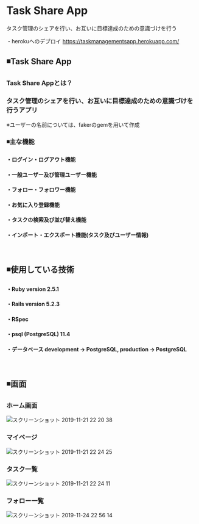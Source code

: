 # Task Share App

タスク管理のシェアを行い、お互いに目標達成のための意識づけを行う

・herokuへのデプロイ
https://taskmanagementsapp.herokuapp.com/

## ◾️Task Share App
### Task Share Appとは？
### タスク管理のシェアを行い、お互いに目標達成のための意識づけを行うアプリ
※ユーザーの名前については、fakerのgemを用いて作成
<br>

### ◾️主な機能
#### ・ログイン・ログアウト機能
#### ・一般ユーザー及び管理ユーザー機能
#### ・フォロー・フォロワー機能
#### ・お気に入り登録機能
#### ・タスクの検索及び並び替え機能
#### ・インポート・エクスポート機能(タスク及びユーザー情報)
<br>

## ◾️使用している技術
#### ・Ruby version 2.5.1
#### ・Rails version 5.2.3
#### ・RSpec
#### ・psql (PostgreSQL) 11.4
#### ・データベース development → PostgreSQL, production → PostgreSQL
<br>

## ◾️画面
### ホーム画面
![スクリーンショット 2019-11-21 22 20 38](https://user-images.githubusercontent.com/39312067/69343153-636bad80-0cb0-11ea-88b5-8213368660e4.png)
<br>

### マイページ
![スクリーンショット 2019-11-21 22 24 25](https://user-images.githubusercontent.com/39312067/69341916-cc055b00-0cad-11ea-9fbf-82f46afa9530.png)
<br>

### タスク一覧
![スクリーンショット 2019-11-21 22 24 11](https://user-images.githubusercontent.com/39312067/69341986-efc8a100-0cad-11ea-8f6f-0c0f730d6d23.png)
<br>

### フォロー一覧
![スクリーンショット 2019-11-24 22 56 14](https://user-images.githubusercontent.com/39312067/69495747-b55d3f00-0f0d-11ea-90e0-e83eeb26160c.png)
